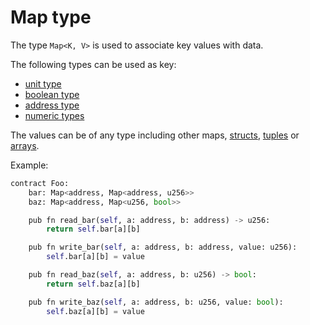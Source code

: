 # Map type

The type `Map<K, V>` is used to associate key values with data.

The following types can be used as key:

- [unit type]
- [boolean type]
- [address type]
- [numeric types]

The values can be of any type including other maps, [structs], [tuples] or [arrays].

Example:

```python
contract Foo:
    bar: Map<address, Map<address, u256>>
    baz: Map<address, Map<u256, bool>>

    pub fn read_bar(self, a: address, b: address) -> u256:
        return self.bar[a][b]

    pub fn write_bar(self, a: address, b: address, value: u256):
        self.bar[a][b] = value

    pub fn read_baz(self, a: address, b: u256) -> bool:
        return self.baz[a][b]

    pub fn write_baz(self, a: address, b: u256, value: bool):
        self.baz[a][b] = value
```

[unit type]: unit_type.md
[boolean type]: boolean_type.md
[address type]: address_type.md
[numeric types]: numeric_types.md
[structs]: structs.md
[tuples]: tuple_types.md
[arrays]: array_types.md